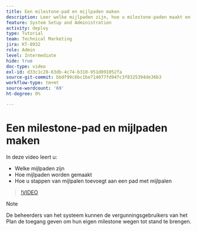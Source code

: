 ```yaml
---
title: Een milestone-pad en mijlpaden maken
description: Leer welke mijlpaden zijn, hoe u milestone-paden maakt en hoe u mijlpaden toevoegt.
feature: System Setup and Administration
activity: deploy
type: Tutorial
team: Technical Marketing
jira: KT-8932
role: Admin
level: Intermediate
hide: true
doc-type: video
exl-id: d33c1c28-63db-4c74-b310-951d091052fa
source-git-commit: bbdf99c6bc1be714077fd94fc3f8325394de36b3
workflow-type: tm+mt
source-wordcount: '69'
ht-degree: 0%

---
```


# Een milestone-pad en mijlpaden maken

In deze video leert u:

* Welke mijlpaden zijn
* Hoe mijlpaden worden gemaakt
* Hoe u stappen van mijlpalen toevoegt aan een pad met mijlpalen

>[!VIDEO](https://video.tv.adobe.com/v/335204/?quality=12&learn=on&enablevpops=1)

>[!NOTE]
>
>De beheerders van het systeem kunnen de vergunningsgebruikers van het Plan de toegang geven om hun eigen milestone wegen tot stand te brengen.
